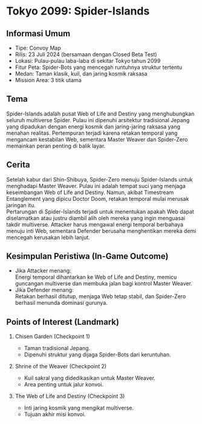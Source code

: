 # Tokyo 2099: Spider-Islands

## Informasi Umum
- Tipe: Convoy Map  
- Rilis: 23 Juli 2024 (bersamaan dengan Closed Beta Test)  
- Lokasi: Pulau-pulau laba-laba di sekitar Tokyo tahun 2099  
- Fitur Peta: Spider-Bots yang mencegah runtuhnya struktur tertentu  
- Medan: Taman klasik, kuil, dan jaring kosmik raksasa  
- Mission Area: 3 titik utama  

## Tema
Spider-Islands adalah pusat Web of Life and Destiny yang menghubungkan seluruh multiverse Spider. Pulau ini dipenuhi arsitektur tradisional Jepang yang dipadukan dengan energi kosmik dan jaring-jaring raksasa yang menahan realitas. Pertempuran terjadi karena retakan temporal yang mengancam kestabilan Web, sementara Master Weaver dan Spider-Zero memainkan peran penting di balik layar.

## Cerita
Setelah kabur dari Shin-Shibuya, Spider-Zero menuju Spider-Islands untuk menghadapi Master Weaver. Pulau ini adalah tempat suci yang menjaga keseimbangan Web of Life and Destiny. Namun, akibat Timestream Entanglement yang dipicu Doctor Doom, retakan temporal mulai merusak jaringan itu.  
Pertarungan di Spider-Islands terjadi untuk menentukan apakah Web dapat diselamatkan atau justru diambil alih oleh mereka yang ingin menguasai takdir multiverse. Attacker harus mengawal energi temporal berbahaya menuju inti Web, sementara Defender berusaha menghentikan mereka demi mencegah kerusakan lebih lanjut.

## Kesimpulan Peristiwa (In-Game Outcome)
- Jika Attacker menang:  
  Energi temporal dihantarkan ke Web of Life and Destiny, memicu guncangan multiverse dan membuka jalan bagi kontrol Master Weaver.  
- Jika Defender menang:  
  Retakan berhasil ditutup, menjaga Web tetap stabil, dan Spider-Zero berhasil menunda dominasi gurunya.  

## Points of Interest (Landmark)
1. Chisen Garden (Checkpoint 1)  
   - Taman tradisional Jepang.  
   - Dipenuhi struktur yang dijaga Spider-Bots dari keruntuhan.  

2. Shrine of the Weaver (Checkpoint 2)  
   - Kuil sakral yang didedikasikan untuk Master Weaver.  
   - Area penting untuk jalur konvoi.  

3. The Web of Life and Destiny (Checkpoint 3)  
   - Inti jaring kosmik yang mengikat multiverse.  
   - Tujuan akhir misi konvoi.  

